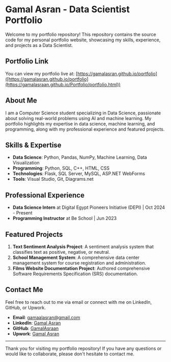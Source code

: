 # Gamal Asran - Data Scientist Portfolio

Welcome to my portfolio repository! This repository contains the source code for my personal portfolio website, showcasing my skills, experience, and projects as a Data Scientist.

## Portfolio Link

You can view my portfolio live at: [https://gamalasran.github.io/portfolio]([https://gamalasran.github.io/portfolio](https://gamalasraan.github.io/Portfolio/portfolio.html))

## About Me

I am a Computer Science student specializing in Data Science, passionate about solving real-world problems using AI and machine learning. My portfolio highlights my expertise in data science, machine learning, and programming, along with my professional experience and featured projects.

## Skills & Expertise

- **Data Science**: Python, Pandas, NumPy, Machine Learning, Data Visualization
- **Programming**: Python, SQL, C++, HTML, CSS
- **Technologies**: Flask, SQL Server, MySQL, ASP.NET WebForms
- **Tools**: Visual Studio, Git, Diagrams.net

## Professional Experience

- **Data Science Intern** at Digital Egypt Pioneers Initiative (DEPI) | Oct 2024 - Present
- **Programming Instructor** at Be School | Jun 2023

## Featured Projects

1. **Text Sentiment Analysis Project**: A sentiment analysis system that classifies text as positive, negative, or neutral.
2. **School Management System**: A comprehensive data center management system for course registration and administration.
3. **Films Website Documentation Project**: Authored comprehensive Software Requirements Specification (SRS) documentation.

## Contact Me

Feel free to reach out to me via email or connect with me on LinkedIn, GitHub, or Upwork.

- **Email**: [gamaalasran@gmail.com](mailto:gamaalasran@gmail.com)
- **LinkedIn**: [Gamal Asran](https://linkedin.com/in/gamal-asran)
- **GitHub**: [GamalAsraan](https://github.com/GamalAsraan)
- **Upwork**: [Gamal Asran](https://www.upwork.com/freelancers/~01e0e2a4d2b234f352?viewMode=1)

---

Thank you for visiting my portfolio repository! If you have any questions or would like to collaborate, please don't hesitate to contact me.
